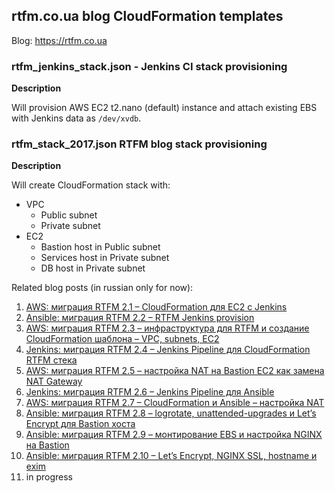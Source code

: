 ## rtfm.co.ua blog CloudFormation templates

Blog: https://rtfm.co.ua

### rtfm_jenkins_stack.json - Jenkins CI stack provisioning

**Description**

Will provision AWS EC2 t2.nano (default) instance and attach existing EBS with Jenkins data as `/dev/xvdb`.

### rtfm_stack_2017.json RTFM blog stack provisioning

**Description**

Will create CloudFormation stack with:

* VPC
  * Public subnet
  * Private subnet
* EC2
  * Bastion host in Public subnet
  * Services host in Private subnet
  * DB host in Private subnet

Related blog posts (in russian only for now):

1. [AWS: миграция RTFM 2.1 – CloudFormation для EC2 c Jenkins](https://rtfm.co.ua/aws-cloudformation-dlya-ec2-c-jenkins/)
2. [Ansible: миграция RTFM 2.2 – RTFM Jenkins provision](https://rtfm.co.ua/ansible-rtfm-jenkins-provision/)
3. [AWS: миграция RTFM 2.3 – инфраструктура для RTFM и создание CloudFormation шаблона – VPC, subnets, EC2](https://rtfm.co.ua/aws-infrastruktura-dlya-rtfm-i-sozdanie-cloudformation-shablona-vpc-subnets-ec2/)
4. [Jenkins: миграция RTFM 2.4 – Jenkins Pipeline для CloudFormation RTFM стека](https://rtfm.co.ua/jenkins-migraciya-rtfm-2-4-jenkins-pipeline-dlya-cloudformation-rtfm-steka/)
5. [AWS: миграция RTFM 2.5 – настройка NAT на Bastion EC2 как замена NAT Gateway](https://rtfm.co.ua/aws-migraciya-rtfm-2-5-nastrojka-nat-na-bastion-ec2-kak-zamena-nat-gateway/)
6. [Jenkins: миграция RTFM 2.6 – Jenkins Pipeline для Ansible](https://rtfm.co.ua/jenkins-migraciya-rtfm-2-6-jenkins-pipeline-dlya-ansible/)
7. [AWS: миграция RTFM 2.7 – CloudFormation и Ansible – наcтройка NAT](https://rtfm.co.ua/aws-migraciya-rtfm-2-7-cloudformation-i-ansible-nactrojka-nat/)
8. [Ansible: миграция RTFM 2.8 – logrotate, unattended-upgrades и Let’s Encrypt для Bastion хоста](https://rtfm.co.ua/ansible-migraciya-rtfm-2-8-logrotate-unattended-upgrades-i-lets-encrypt-dlya-bastion-xosta/)
9. [Ansible: миграция RTFM 2.9 – монтирование EBS и настройка NGINX на Bastion](https://rtfm.co.ua/ansible-migraciya-rtfm-2-9-montirovanie-ebs-i-nastrojka-nginx-na-bastion/)
10. [Ansible: миграция RTFM 2.10 – Let’s Encrypt, NGINX SSL, hostname и exim](https://rtfm.co.ua/ansible-migraciya-rtfm-2-10-lets-encrypt-nginx-ssl-hostname-i-exim/)
11. in progress
